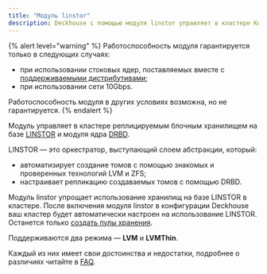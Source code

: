 ```yaml
---
title: "Модуль linstor"
description: Deckhouse с помощью модуля linstor управляет в кластере Kubernetes реплицируемым блочным хранилищем.
---
```


{% alert level="warning" %}
Работоспособность модуля гарантируется только в следующих случаях:
- при использовании стоковых ядер, поставляемых вместе с [поддерживаемыми дистрибутивами](../../supported_versions.html#linux);
- при использовании сети 10Gbps.

Работоспособность модуля в других условиях возможна, но не гарантируется.
{% endalert %}

Модуль управляет в кластере реплицируемым блочным хранилищем на базе [LINSTOR](https://linbit.com/linstor/) и модуля ядра [DRBD](https://linbit.com/drbd/).

LINSTOR — это оркестратор, выступающий слоем абстракции, который:
- автоматизирует создание томов с помощью знакомых и проверенных технологий LVM и ZFS;
- настраивает репликацию создаваемых томов с помощью DRBD.

Модуль linstor упрощает использование хранилищ на базе LINSTOR в кластере. После включения модуля linstor в конфигурации Deckhouse ваш кластер будет автоматически настроен на использование LINSTOR. Останется только [создать пулы хранения](configuration.html#конфигурация-хранилища-linstor).

Поддерживаются два режима — **LVM** и **LVMThin**.

Каждый из них имеет свои достоинства и недостатки, подробнее о различиях читайте в [FAQ](faq.html#производительность-и-надежность-linstor-сравнение-с-ceph).
